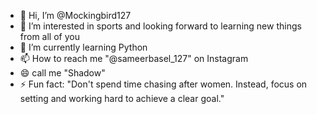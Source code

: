 - 👋 Hi, I’m @Mockingbird127
- 👀 I’m interested in sports and looking forward to learning new things from all of you
- 🌱 I’m currently learning Python
- 📫 How to reach me "@sameerbasel_127" on Instagram
- 😄 call me "Shadow"
- ⚡ Fun fact: "Don't spend time chasing after women. Instead, focus on setting and working hard to achieve a clear goal."

<!---
Mockingbird127/Mockingbird127 is a ✨ special ✨ repository because its `README.md` (this file) appears on your GitHub profile.
You can click the Preview link to take a look at your changes.
--->
